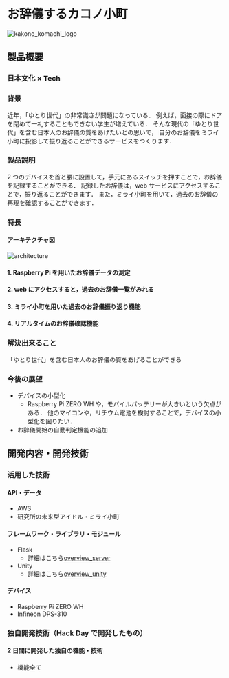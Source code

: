 # お辞儀するカコノ小町

<!-- [![Product Name](image.png)](https://www.youtube.com/watch?v=G5rULR53uMk) -->

![kakono_komachi_logo](https://user-images.githubusercontent.com/38515249/67630144-23d6bf00-f8c6-11e9-9561-fe12a8e70943.png)

## 製品概要

### 日本文化 × Tech

### 背景

<!-- （製品開発のきっかけ、課題等） -->
<!-- ここに
- こんかいのプロダクトの開発に至った背景
- 着目した顧客・顧客の課題・現状
を記入してください -->

近年，「ゆとり世代」の非常識さが問題になっている．
例えば，面接の際にドアを閉めて一礼することもできない学生が増えている．
そんな現代の「ゆとり世代」を含む日本人のお辞儀の質をあげたいとの思いで，
自分のお辞儀をミライ小町に投影して振り返ることができるサービスをつくります．

### 製品説明

<!-- （具体的な製品の説明） -->
<!-- こちらに製品の概要・特徴について説明を記載してください。 -->

2 つのデバイスを首と腰に設置して，手元にあるスイッチを押すことで，お辞儀を記録することができる．
記録したお辞儀は，web サービスにアクセスすることで，振り返ることができます．
また，ミライ小町を用いて，過去のお辞儀の再現を確認することができます．

### 特長

#### アーキテクチャ図

![architecture](https://user-images.githubusercontent.com/42725796/67636243-0b8c9180-f912-11e9-8324-386e50d2569c.jpg)

#### 1. Raspberry Pi を用いたお辞儀データの測定

#### 2. web にアクセスすると，過去のお辞儀一覧がみれる

#### 3. ミライ小町を用いた過去のお辞儀振り返り機能

#### 4. リアルタイムのお辞儀確認機能

### 解決出来ること

<!-- この製品を利用することによって最終的に解決できることについて記載をしてください。 -->

「ゆとり世代」を含む日本人のお辞儀の質をあげることができる

### 今後の展望

<!-- 今回は実現できなかったが、今後改善すること、どのように展開していくことが可能かについて記載をしてください。 -->

- デバイスの小型化
  - Raspberry Pi ZERO WH や，モバイルバッテリーが大きいという欠点がある．
    他のマイコンや，リチウム電池を検討することで，デバイスの小型化を図りたい．
- お辞儀開始の自動判定機能の追加

## 開発内容・開発技術

### 活用した技術

#### API・データ

<!-- 今回スポンサーから提供されたAPI、製品などの外部技術があれば記述をして下さい。 -->

- AWS
- 研究所の未来型アイドル・ミライ小町

#### フレームワーク・ライブラリ・モジュール

- Flask
  - 詳細はこちら[overview_server](./server/README.md)
- Unity
  - 詳細はこちら[overview_unity](./unity/README.md)

#### デバイス

- Raspberry Pi ZERO WH
- Infineon DPS-310

<!-- ### 研究内容・事前開発プロダクト（任意） -->
<!-- ご自身やチームの研究内容や、事前に持ち込みをしたプロダクトがある場合は、こちらに実績なども含め記載をして下さい。 -->
<!--
*
*  -->

### 独自開発技術（Hack Day で開発したもの）

#### 2 日間に開発した独自の機能・技術

<!-- * 独自で開発したものの内容をこちらに記載してください
* 特に力を入れた部分をファイルリンク、またはcommit_idを記載してください（任意） -->

- 機能全て

